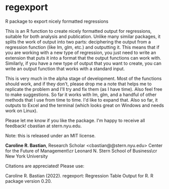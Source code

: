 # regexport
R package to export nicely formatted regressions

This is an R function to create nicely formatted output for regressions, suitable for both analysis and publication. 
Unlike many similar packages, it splits the work of output into two parts: deciphering the output from a regression
function (like lm, glm, etc.) and outputting it. This means that if you are working with a new type of regression,
you just need to write an extension that puts it into a format that the output functions can work with. Similarly, if
you have a new type of output that you want to create, you can write an output function that works with a standard input.

This is very much in the alpha stage of development. Most of the functions should work, and if they don't, please drop
me a note that helps me to replicate the problem and I'll try and fix them (as I have time). Also feel free to make
suggestions. So far it works with lm, glm, and a handful of other methods that I use from time to time. I'd like to
expand that. Also so far, it outputs to Excel and the terminal (which looks great on Windows and needs work on Linux).

Please let me know if you like the package. I'm happy to receive all feedback! cbastian at stern.nyu.edu.

Note: this is released under an MIT license.

**Caroline R. Bastian**, Research Scholar <cbastian@@stern.nyu.edu>
Center for the Future of Management\cr
Leonard N. Stern School of Business\cr
New York University
 
Citations are appreciated! Please use:
 
Caroline R. Bastian (2022). regexport: Regression Table Output for R. R package version 0.20.